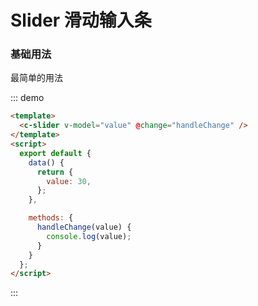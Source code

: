 # Slider 滑动输入条

### 基础用法

最简单的用法

::: demo

```html
<template>
  <c-slider v-model="value" @change="handleChange" />
</template>
<script>
  export default {
    data() {
      return {
        value: 30,
      };
    },

    methods: {
      handleChange(value) {
        console.log(value);
      }
    }
  };
</script>
```

:::
